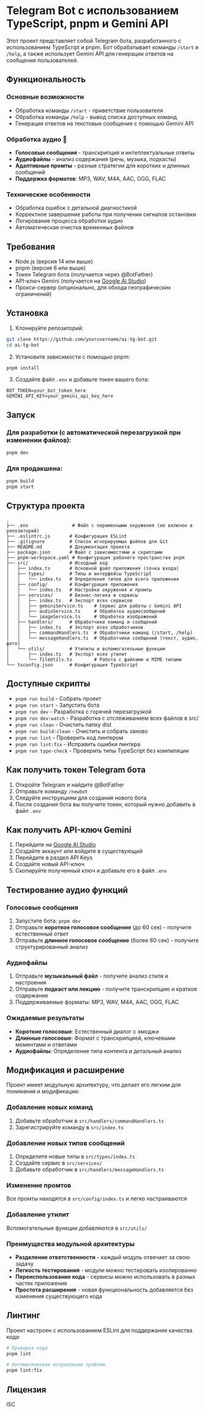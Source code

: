# Telegram Bot с использованием TypeScript, pnpm и Gemini API

Этот проект представляет собой Telegram бота, разработанного с использованием TypeScript и pnpm. Бот обрабатывает команды `/start` и `/help`, а также использует Gemini API для генерации ответов на сообщения пользователей.

## Функциональность

### Основные возможности

- Обработка команды `/start` - приветствие пользователя
- Обработка команды `/help` - вывод списка доступных команд
- Генерация ответов на текстовые сообщения с помощью Gemini API

### Обработка аудио 🎵

- **Голосовые сообщения** - транскрипция и интеллектуальные ответы
- **Аудиофайлы** - анализ содержания (речь, музыка, подкасты)
- **Адаптивные промты** - разные стратегии для коротких и длинных сообщений
- **Поддержка форматов**: MP3, WAV, M4A, AAC, OGG, FLAC

### Технические особенности

- Обработка ошибок с детальной диагностикой
- Корректное завершение работы при получении сигналов остановки
- Логирование процесса обработки аудио
- Автоматическая очистка временных файлов

## Требования

- Node.js (версия 14 или выше)
- pnpm (версия 6 или выше)
- Токен Telegram бота (получается через @BotFather)
- API-ключ Gemini (получается на [Google AI Studio](https://ai.google.dev/))
- Прокси-сервер (опционально, для обхода географических ограничений)

## Установка

1. Клонируйте репозиторий:

```bash
git clone https://github.com/yourusername/ai-tg-bot.git
cd ai-tg-bot
```

2. Установите зависимости с помощью pnpm:

```bash
pnpm install
```

3. Создайте файл `.env` и добавьте токен вашего бота:

```env
BOT_TOKEN=your_bot_token_here
GEMINI_API_KEY=your_gemini_api_key_here
```

## Запуск

### Для разработки (с автоматической перезагрузкой при изменении файлов):

```bash
pnpm dev
```

### Для продакшена:

```bash
pnpm build
pnpm start
```

## Структура проекта

```
.
├── .env                # Файл с переменными окружения (не включен в репозиторий)
├── .eslintrc.js       # Конфигурация ESLint
├── .gitignore         # Список игнорируемых файлов для Git
├── README.md          # Документация проекта
├── package.json       # Файл с зависимостями и скриптами
├── pnpm-workspace.yaml # Конфигурация рабочего пространства pnpm
├── src/               # Исходный код
│   ├── index.ts       # Основной файл приложения (точка входа)
│   ├── types/         # Типы и интерфейсы TypeScript
│   │   └── index.ts   # Определения типов для всего приложения
│   ├── config/        # Конфигурация приложения
│   │   └── index.ts   # Настройки окружения и промты
│   ├── services/      # Бизнес-логика и сервисы
│   │   ├── index.ts   # Экспорт всех сервисов
│   │   ├── geminiService.ts    # Сервис для работы с Gemini API
│   │   ├── audioService.ts     # Обработка аудиосообщений
│   │   └── imageService.ts     # Обработка изображений
│   ├── handlers/      # Обработчики команд и сообщений
│   │   ├── index.ts   # Экспорт всех обработчиков
│   │   ├── commandHandlers.ts  # Обработчики команд (/start, /help)
│   │   └── messageHandlers.ts  # Обработчики сообщений (текст, аудио, фото)
│   └── utils/         # Утилиты и вспомогательные функции
│       ├── index.ts   # Экспорт всех утилит
│       └── fileUtils.ts        # Работа с файлами и MIME типами
└── tsconfig.json      # Конфигурация TypeScript
```

## Доступные скрипты

- `pnpm run build` - Собрать проект
- `pnpm run start` - Запустить бота
- `pnpm run dev` - Разработка с горячей перезагрузкой
- `pnpm run dev:watch` - Разработка с отслеживанием всех файлов в src/
- `pnpm run clean` - Очистить папку dist
- `pnpm run build:clean` - Очистить и собрать заново
- `pnpm run lint` - Проверить код линтером
- `pnpm run lint:fix` - Исправить ошибки линтера
- `pnpm run type-check` - Проверить типы TypeScript без компиляции

## Как получить токен Telegram бота

1. Откройте Telegram и найдите @BotFather
2. Отправьте команду `/newbot`
3. Следуйте инструкциям для создания нового бота
4. После создания бота вы получите токен, который нужно добавить в файл `.env`

## Как получить API-ключ Gemini

1. Перейдите на [Google AI Studio](https://ai.google.dev/)
2. Создайте аккаунт или войдите в существующий
3. Перейдите в раздел API Keys
4. Создайте новый API-ключ
5. Скопируйте полученный ключ и добавьте его в файл `.env`

## Тестирование аудио функций

### Голосовые сообщения

1. Запустите бота: `pnpm dev`
2. Отправьте **короткое голосовое сообщение** (до 60 сек) - получите естественный ответ
3. Отправьте **длинное голосовое сообщение** (более 60 сек) - получите структурированный анализ

### Аудиофайлы

1. Отправьте **музыкальный файл** - получите анализ стиля и настроения
2. Отправьте **подкаст или лекцию** - получите транскрипцию и краткое содержание
3. Поддерживаемые форматы: MP3, WAV, M4A, AAC, OGG, FLAC

### Ожидаемые результаты

- **Короткие голосовые**: Естественный диалог с эмоджи
- **Длинные голосовые**: Формат с транскрипцией, ключевыми моментами и ответами
- **Аудиофайлы**: Определение типа контента и детальный анализ

## Модификация и расширение

Проект имеет модульную архитектуру, что делает его легким для понимания и модификации:

### Добавление новых команд

1. Добавьте обработчик в `src/handlers/commandHandlers.ts`
2. Зарегистрируйте команду в `src/index.ts`

### Добавление новых типов сообщений

1. Определите новые типы в `src/types/index.ts`
2. Создайте сервис в `src/services/`
3. Добавьте обработчик в `src/handlers/messageHandlers.ts`

### Изменение промтов

Все промты находятся в `src/config/index.ts` и легко настраиваются

### Добавление утилит

Вспомогательные функции добавляются в `src/utils/`

### Преимущества модульной архитектуры

- **Разделение ответственности** - каждый модуль отвечает за свою задачу
- **Легкость тестирования** - модули можно тестировать изолированно
- **Переиспользование кода** - сервисы можно использовать в разных частях приложения
- **Простота расширения** - новая функциональность добавляется без изменения существующего кода

## Линтинг

Проект настроен с использованием ESLint для поддержания качества кода:

```bash
# Проверка кода
pnpm lint

# Автоматическое исправление проблем
pnpm lint:fix
```

## Лицензия

ISC
